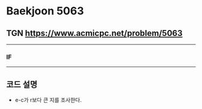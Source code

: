Baekjoon 5063
=============
TGN  <https://www.acmicpc.net/problem/5063>
---------------
- - -
### IF
- - -
## 코드 설명
- e-c가 r보다 큰 지를 조사한다.
